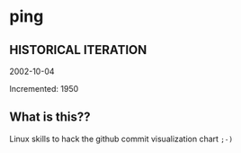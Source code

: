 # ping

## HISTORICAL ITERATION
2002-10-04

Incremented: 1950

## What is this?? 
Linux skills to hack the github commit visualization chart `;-)`
